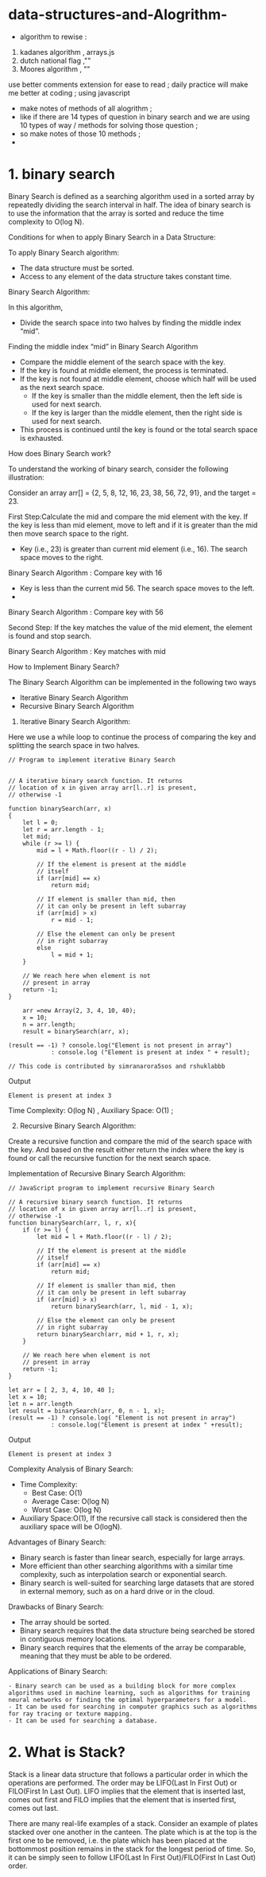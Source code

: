 # data-structures-and-Alogrithm-

- algorithm to rewise :

1. kadanes algorithm , arrays.js
2. dutch national flag ,""
3. Moores algorithm , ""

use better comments extension for ease to read ;
daily practice will make me better at coding ;
using javascript

- make notes of methods of all alogrithm ;
- like if there are 14 types of question in binary search and we are using 10 types of way / methods for solving those question ;
- so make notes of those 10 methods ;
-

# 1. binary search

Binary Search is defined as a searching algorithm used in a sorted array by repeatedly dividing the search interval in half. The idea of binary search is to use the information that the array is sorted and reduce the time complexity to O(log N).

Conditions for when to apply Binary Search in a Data Structure:

To apply Binary Search algorithm:

- The data structure must be sorted.
- Access to any element of the data structure takes constant time.

Binary Search Algorithm:

In this algorithm,

- Divide the search space into two halves by finding the middle index “mid”.

Finding the middle index “mid” in Binary Search Algorithm

- Compare the middle element of the search space with the key.
- If the key is found at middle element, the process is terminated.
- If the key is not found at middle element, choose which half will be used as the next search space.
  - If the key is smaller than the middle element, then the left side is used for next search.
  - If the key is larger than the middle element, then the right side is used for next search.
- This process is continued until the key is found or the total search space is exhausted.

How does Binary Search work?

To understand the working of binary search, consider the following illustration:

Consider an array arr[] = {2, 5, 8, 12, 16, 23, 38, 56, 72, 91}, and the target = 23.

First Step:Calculate the mid and compare the mid element with the key. If the key is less than mid element, move to left and if it is greater than the mid then move search space to the right.

- Key (i.e., 23) is greater than current mid element (i.e., 16). The search space moves to the right.

Binary Search Algorithm : Compare key with 16

- Key is less than the current mid 56. The search space moves to the left.
-

Binary Search Algorithm : Compare key with 56

Second Step: If the key matches the value of the mid element, the element is found and stop search.

Binary Search Algorithm : Key matches with mid

How to Implement Binary Search?

The Binary Search Algorithm can be implemented in the following two ways

- Iterative Binary Search Algorithm
- Recursive Binary Search Algorithm

1. Iterative Binary Search Algorithm:

Here we use a while loop to continue the process of comparing the key and splitting the search space in two halves.

```
// Program to implement iterative Binary Search


// A iterative binary search function. It returns
// location of x in given array arr[l..r] is present,
// otherwise -1

function binarySearch(arr, x)
{
	let l = 0;
	let r = arr.length - 1;
	let mid;
	while (r >= l) {
		mid = l + Math.floor((r - l) / 2);

		// If the element is present at the middle
		// itself
		if (arr[mid] == x)
			return mid;

		// If element is smaller than mid, then
		// it can only be present in left subarray
		if (arr[mid] > x)
			r = mid - 1;

		// Else the element can only be present
		// in right subarray
		else
			l = mid + 1;
	}

	// We reach here when element is not
	// present in array
	return -1;
}

	arr =new Array(2, 3, 4, 10, 40);
	x = 10;
	n = arr.length;
	result = binarySearch(arr, x);

(result == -1) ? console.log("Element is not present in array")
			: console.log ("Element is present at index " + result);

// This code is contributed by simranarora5sos and rshuklabbb
```

Output

```
Element is present at index 3
```

Time Complexity: O(log N) , Auxiliary Space: O(1) ;

2. Recursive Binary Search Algorithm:

Create a recursive function and compare the mid of the search space with the key. And based on the result either return the index where the key is found or call the recursive function for the next search space.

Implementation of Recursive Binary Search Algorithm:

```
// JavaScript program to implement recursive Binary Search

// A recursive binary search function. It returns
// location of x in given array arr[l..r] is present,
// otherwise -1
function binarySearch(arr, l, r, x){
	if (r >= l) {
		let mid = l + Math.floor((r - l) / 2);

		// If the element is present at the middle
		// itself
		if (arr[mid] == x)
			return mid;

		// If element is smaller than mid, then
		// it can only be present in left subarray
		if (arr[mid] > x)
			return binarySearch(arr, l, mid - 1, x);

		// Else the element can only be present
		// in right subarray
		return binarySearch(arr, mid + 1, r, x);
	}

	// We reach here when element is not
	// present in array
	return -1;
}

let arr = [ 2, 3, 4, 10, 40 ];
let x = 10;
let n = arr.length
let result = binarySearch(arr, 0, n - 1, x);
(result == -1) ? console.log( "Element is not present in array")
			: console.log("Element is present at index " +result);
```

Output

```
Element is present at index 3
```

Complexity Analysis of Binary Search:

- Time Complexity:
  - Best Case: O(1)
  - Average Case: O(log N)
  - Worst Case: O(log N)
- Auxiliary Space:O(1), If the recursive call stack is considered then the auxiliary space will be
  O(logN).

Advantages of Binary Search:

- Binary search is faster than linear search, especially for large arrays.
- More efficient than other searching algorithms with a similar time complexity, such as interpolation search or exponential search.
- Binary search is well-suited for searching large datasets that are stored in external memory, such as on a hard drive or in the cloud.

Drawbacks of Binary Search:

- The array should be sorted.
- Binary search requires that the data structure being searched be stored in contiguous memory locations.
- Binary search requires that the elements of the array be comparable, meaning that they must be able to be ordered.

Applications of Binary Search:

    - Binary search can be used as a building block for more complex algorithms used in machine learning, such as algorithms for training neural networks or finding the optimal hyperparameters for a model.
    - It can be used for searching in computer graphics such as algorithms for ray tracing or texture mapping.
    - It can be used for searching a database.

# 2. What is Stack?

Stack is a linear data structure that follows a particular order in which the operations are performed. The order may be LIFO(Last In First Out) or FILO(First In Last Out). LIFO implies that the element that is inserted last, comes out first and FILO implies that the element that is inserted first, comes out last.

There are many real-life examples of a stack. Consider an example of plates stacked over one another in the canteen. The plate which is at the top is the first one to be removed, i.e. the plate which has been placed at the bottommost position remains in the stack for the longest period of time. So, it can be simply seen to follow LIFO(Last In First Out)/FILO(First In Last Out) order.
